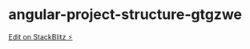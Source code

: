 # angular-project-structure-gtgzwe

[Edit on StackBlitz ⚡️](https://stackblitz.com/edit/angular-project-structure-gtgzwe)